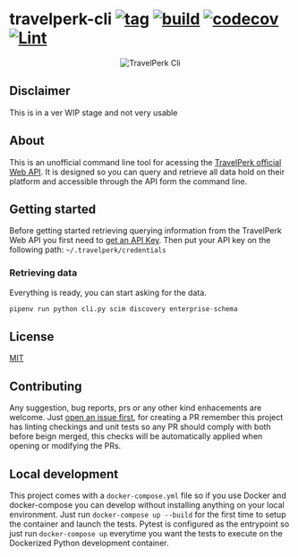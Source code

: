 # travelperk-cli [![tag](https://img.shields.io/github/tag/namelivia/travelperk-cli.svg)](https://github.com/namelivia/travelperk-cli/releases) [![build](https://github.com/namelivia/travelperk-cli/actions/workflows/build.yml/badge.svg)](https://github.com/namelivia/travelperk-cli/actions/workflows/build.yml) [![codecov](https://codecov.io/gh/namelivia/travelperk-cli/branch/main/graph/badge.svg?token=vslGEYGDfV)](https://codecov.io/gh/namelivia/travelperk-cli) [![Lint](https://github.com/namelivia/travelperk-cli/actions/workflows/black.yml/badge.svg)](https://github.com/namelivia/travelperk-cli/actions/workflows/black.yml)

<p align="center">
  <img src="https://user-images.githubusercontent.com/1571416/133829819-5fc4a27d-f943-47d1-86c4-72e66a19f5cc.png" alt="TravelPerk Cli" />
</p>

## Disclaimer

This is in a ver WIP stage and not very usable

## About

This is an unofficial command line tool for acessing the [TravelPerk official Web API](https://developers.travelperk.com). It is designed so you can query and retrieve all data hold on their platform and accessible through the API form the command line.

## Getting started

Before getting started retrieving querying information from the TravelPerk Web API you first need to [get an API Key](https://developers.travelperk.com/reference#authentication).
Then put your API key on the following path: `~/.travelperk/credentials`

### Retrieving data

Everything is ready, you can start asking for the data.
```python
pipenv run python cli.py scim discovery enterprise-schema
```

## License

[MIT](LICENSE)

## Contributing
Any suggestion, bug reports, prs or any other kind enhacements are welcome. Just [open an issue first](https://github.com/namelivia/travelperk-cli/issues/new), for creating a PR remember this project has linting checkings and unit tests so any PR should comply with both before beign merged, this checks will be automatically applied when opening or modifying the PRs.

## Local development

This project comes with a `docker-compose.yml` file so if you use Docker and docker-compose you can develop without installing anything on your local environment. Just run `docker-compose up --build` for the first time to setup the container and launch the tests. Pytest is configured as the entrypoint so just run `docker-compose up` everytime you want the tests to execute on the Dockerized Python development container.
